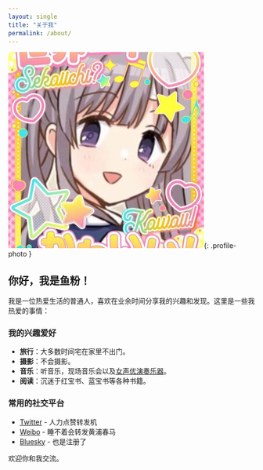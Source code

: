 ```yaml
---
layout: single
title: "关于我"
permalink: /about/
---
```


![My Photo](/assets/images/avatar.png){: .profile-photo }

## 你好，我是鱼粉！

我是一位热爱生活的普通人，喜欢在业余时间分享我的兴趣和发现。这里是一些我热爱的事情：

### 我的兴趣爱好
- **旅行**：大多数时间宅在家里不出门。
- **摄影**：不会摄影。
- **音乐**：听音乐，现场音乐会以及[女声优演奏乐器](https://www.youtube.com/shorts/Vmwp09j1Otk?feature=share)。
- **阅读**：沉迷于红宝书、蓝宝书等各种书籍。

### 常用的社交平台
- [Twitter](https://x.com/Nickel2370) - 人力点赞转发机
- [Weibo](https://weibo.com/u/2195844241) - 睡不着会转发黄浦春马
- [Bluesky](https://bsky.app/profile/lilyknight.top) - 也是注册了

欢迎你和我交流。
